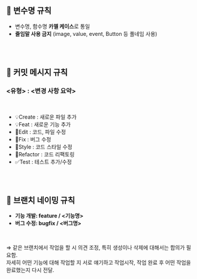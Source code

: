 ## 📌 변수명 규칙

- 변수명, 함수명 **카멜 케이스**로 통일
- **줄임말 사용 금지**
    (image, value, event, Button 등 풀네임 사용)

<br><br>

## 📌 커밋 메시지 규칙

### <유형> : <변경 사항 요약>

<br>

- 💡Create : 새로운 파일 추가
- 💡Feat : 새로운 기능 추가
- 💫Edit : 코드, 파일 수정
- 🐛Fix : 버그 수정
- 🎨Style : 코드 스타일 수정
- 🔨Refactor : 코드 리팩토링
- ✅Test : 테스트 추가/수정

<br><br>

## 📌 브랜치 네이밍 규칙

- **기능 개발: feature / <기능명>**
- **버그 수정: bugfix / <버그명>**

<br>

⇒ 같은 브랜치에서 작업을 할 시 의견 조정, 특히 생성이나 삭제에 대해서는 합의가 필요함.    
  자세히 어떤 기능에 대해 작업할 지 서로 얘기하고 작업시작, 작업 완료 후 어떤 작업을 완료했는지 다시 전달.
